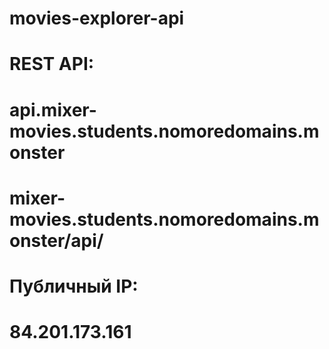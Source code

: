 # movies-explorer-api

# REST API:
# api.mixer-movies.students.nomoredomains.monster
# mixer-movies.students.nomoredomains.monster/api/
# Публичный IP:
# 84.201.173.161
